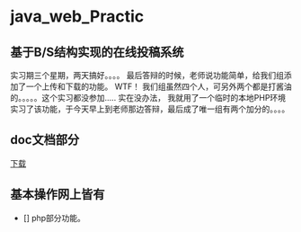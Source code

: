 # java_web_Practic
## 基于B/S结构实现的在线投稿系统
实习期三个星期，两天搞好。。。。
最后答辩的时候，老师说功能简单，给我们组添加了一个上传和下载的功能。
WTF！ 我们组虽然四个人，可另外两个都是打酱油的。。。。。这个实习都没参加.....
实在没办法， 我就用了一个临时的本地PHP环境实习了该功能，于今天早上到老师那边答辩，最后成了唯一组有两个加分的。。。。
## doc文档部分
[下载](waiting)

## 基本操作网上皆有


- [] php部分功能。
